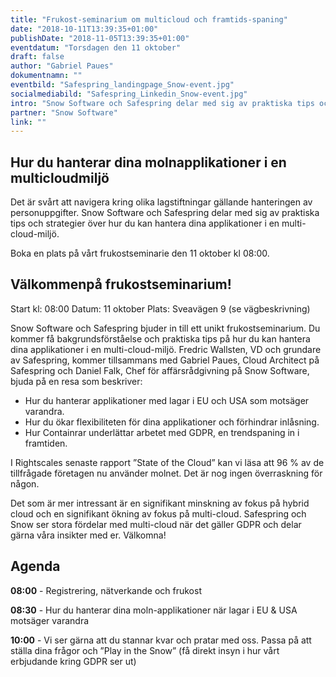 ```yaml
---
title: "Frukost-seminarium om multicloud och framtids-spaning"
date: "2018-10-11T13:39:35+01:00"
publishDate: "2018-11-05T13:39:35+01:00"
eventdatum: "Torsdagen den 11 oktober"
draft: false
author: "Gabriel Paues"
dokumentnamn: ""
eventbild: "Safespring_landingpage_Snow-event.jpg"
socialmediabild: "Safespring_Linkedin_Snow-event.jpg"
intro: "Snow Software och Safespring delar med sig av praktiska tips och strategier över hur du kan hantera dina applikationer i en multi-cloud-miljö."
partner: "Snow Software"
link: ""
---
```


## Hur du hanterar dina molnapplikationer i en multicloudmiljö
Det är svårt att navigera kring olika lagstiftningar gällande hanteringen av personuppgifter. Snow Software och Safespring delar med sig av praktiska tips och strategier över hur du kan hantera dina applikationer i en multi-cloud-miljö.

Boka en plats på vårt frukostseminarie den 11 oktober kl 08:00.

## Välkommenpå frukostseminarium!
Start kl: 08:00
Datum: 11 oktober
Plats: Sveavägen 9 (se vägbeskrivning)

Snow Software och Safespring bjuder in till ett unikt frukostseminarium. Du kommer få bakgrundsförståelse och praktiska tips på hur du kan hantera dina applikationer i en multi-cloud-miljö.
Fredric Wallsten, VD och grundare av Safespring, kommer tillsammans med Gabriel Paues, Cloud Architect på Safespring och Daniel Falk, Chef för affärsrådgivning på Snow Software, bjuda på en resa som beskriver:

- Hur du hanterar applikationer med lagar i EU och USA som motsäger varandra.
- Hur du ökar flexibiliteten för dina applikationer och förhindrar inlåsning.
- Hur Containrar underlättar arbetet med GDPR, en trendspaning in i framtiden.

I Rightscales senaste rapport ”State of the Cloud” kan vi läsa att 96 % av de tillfrågade företagen nu använder molnet. Det är nog ingen överraskning för någon.

Det som är mer intressant är en signifikant minskning av fokus på hybrid cloud och en signifikant ökning av fokus på multi-cloud. Safespring och Snow ser stora fördelar med multi-cloud när det gäller GDPR och delar gärna våra insikter med er. Välkomna!

## Agenda

**08:00** -
Registrering, nätverkande och frukost

**08:30** -
Hur du hanterar dina moln-applikationer när lagar i EU & USA motsäger varandra

**10:00** -
Vi ser gärna att du stannar kvar och pratar med oss. Passa på att ställa dina frågor och ”Play in the Snow” (få direkt insyn i hur vårt erbjudande kring GDPR ser ut)

